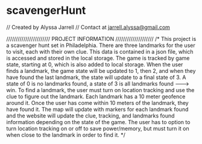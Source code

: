 # scavengerHunt

// Created by Alyssa Jarrell
// Contact at jarrell.alyssa@gmail.com

/////////////////////// PROJECT INFORMATION ////////////////////
/* This project is a scavenger hunt set in Philadelphia. There are three landmarks for the user to visit, each with their own clue. This data is contained in a json file, which is accessed and stored in the local storage. The game is tracked by game state, starting at 0, which is also added to local storage. When the user finds a landmark, the game state will be updated to 1, then 2, and when they have found the last landmark, the state will update to a final state of 3. A state of 0 is no landmarks found, a state of 3 is all landmarks found ---> win. To find a landmark, the user must turn on location tracking and use the clue to figure out the landmark. Each landmark has a 10 meter geofence around it. Once the user has come within 10 meters of the landmark, they have found it. The map will update with markers for each landmark found and the website will update the clue, tracking, and landmarks found information depending on the state of the game. The user has to option to turn location tracking on or off to save power/memory, but must turn it on when close to the landmark in order to find it. */
